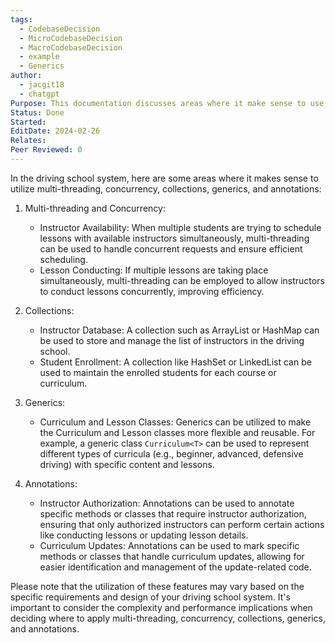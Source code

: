 ```yaml
---
tags:
  - CodebaseDecision
  - MicroCodebaseDecision
  - MacroCodebaseDecision
  - example
  - Generics
author:
  - jacgit18
  - chatgpt
Purpose: This documentation discusses areas where it make sense to use Multi threading, concurrency, collections, generics, and annotations.
Status: Done
Started: 
EditDate: 2024-02-26
Relates: 
Peer Reviewed: 0
---
```

In the driving school system, here are some areas where it makes sense to utilize multi-threading, concurrency, collections, generics, and annotations:

1. Multi-threading and Concurrency:
   - Instructor Availability: When multiple students are trying to schedule lessons with available instructors simultaneously, multi-threading can be used to handle concurrent requests and ensure efficient scheduling.
   - Lesson Conducting: If multiple lessons are taking place simultaneously, multi-threading can be employed to allow instructors to conduct lessons concurrently, improving efficiency.

2. Collections:
   - Instructor Database: A collection such as ArrayList or HashMap can be used to store and manage the list of instructors in the driving school.
   - Student Enrollment: A collection like HashSet or LinkedList can be used to maintain the enrolled students for each course or curriculum.

3. Generics:
   - Curriculum and Lesson Classes: Generics can be utilized to make the Curriculum and Lesson classes more flexible and reusable. For example, a generic class `Curriculum<T>` can be used to represent different types of curricula (e.g., beginner, advanced, defensive driving) with specific content and lessons.

4. Annotations:
   - Instructor Authorization: Annotations can be used to annotate specific methods or classes that require instructor authorization, ensuring that only authorized instructors can perform certain actions like conducting lessons or updating lesson details.
   - Curriculum Updates: Annotations can be used to mark specific methods or classes that handle curriculum updates, allowing for easier identification and management of the update-related code.

Please note that the utilization of these features may vary based on the specific requirements and design of your driving school system. It's important to consider the complexity and performance implications when deciding where to apply multi-threading, concurrency, collections, generics, and annotations.